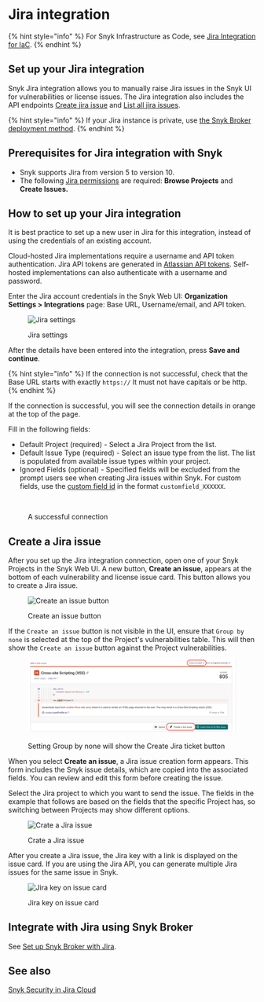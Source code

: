 # Jira integration

{% hint style="info" %}
For Snyk Infrastructure as Code, see [Jira Integration for IaC](../../scan-with-snyk/snyk-iac/snyk-iac-integrations/jira-integration-for-iac.md).
{% endhint %}

## **Set up your Jira integration**

Snyk Jira integration allows you to manually raise Jira issues in the Snyk UI for vulnerabilities or license issues. The Jira integration also includes the API endpoints [Create jira issue](../../snyk-api/reference/jira-v1.md#org-orgid-project-projectid-issue-issueid-jira-issue) and [List all jira issues](../../snyk-api/reference/jira-v1.md#org-orgid-project-projectid-jira-issues).

{% hint style="info" %}
If your Jira instance is private, use [the Snyk Broker deployment method](../../implementation-and-setup/enterprise-setup/snyk-broker/classic-broker/install-and-configure-snyk-broker/jira-prerequisites-and-steps-to-install-and-configure-broker/jira-install-and-configure-using-docker.md).
{% endhint %}

## Prerequisites for Jira integration with Snyk

* Snyk supports Jira from version 5 to version 10.
* The following [Jira permissions](https://confluence.atlassian.com/adminjiraserver073/managing-project-permissions-861253293.html) are required: **Browse Projects** and **Create Issues.**

## **How to set up your Jira integration**

It is best practice to set up a new user in Jira for this integration, instead of using the credentials of an existing account.

Cloud-hosted Jira implementations require a username and API token authentication. Jira API tokens are generated in [Atlassian API tokens](https://id.atlassian.com/manage/api-tokens). Self-hosted implementations can also authenticate with a username and password.

Enter the Jira account credentials in the Snyk Web UI: **Organization Settings > Integrations** page: Base URL, Username/email, and API token.

<figure><img src="../../.gitbook/assets/JiraSettings_nonBroker.png" alt="Jira settings"><figcaption><p>Jira settings</p></figcaption></figure>

After the details have been entered into the integration, press **Save and continue**.&#x20;

{% hint style="info" %}
If the connection is not successful, check that the Base URL starts with exactly `https://` It must not have capitals or be http.
{% endhint %}

If the connection is successful, you will see the connection details in orange at the top of the page. &#x20;

Fill in the following fields:

* Default Project (required) - Select a Jira Project from the list.
* Default Issue Type (required) - Select an issue type from the list. The list is populated from available issue types within your project.
* Ignored Fields (optional) - Specified fields will be excluded from the prompt users see when creating Jira issues within Snyk. For custom fields, use the [custom field id](https://confluence.atlassian.com/jirakb/find-my-custom-field-id-number-in-jira-744522503.html) in the format `customfield_XXXXXX`.

<figure><img src="../../.gitbook/assets/JiraSettings.png" alt=""><figcaption><p>A successful connection</p></figcaption></figure>

## **Create a Jira issue**

After you set up the Jira integration connection, open one of your Snyk Projects in the Snyk Web UI. A new button, **Create an issue**, appears at the bottom of each vulnerability and license issue card. This button allows you to create a Jira issue.

<figure><img src="../../.gitbook/assets/Jira - new button.png" alt="Create an issue button"><figcaption><p>Create an issue button</p></figcaption></figure>

If the `Create an issue` button is not visible in the UI, ensure that `Group by none` is selected at the top of the Project's vulnerabilities table. This will then show the `Create an issue` button against the Project vulnerabilities.

<figure><img src="../../.gitbook/assets/image (392).png" alt=""><figcaption><p>Setting Group by none will show the Create Jira ticket button</p></figcaption></figure>

When you select **Create an issue**, a Jira issue creation form appears. This form includes the Snyk issue details, which are copied into the associated fields. You can review and edit this form before creating the issue.

Select the Jira project to which you want to send the issue. The fields in the example that follows are based on the fields that the specific Project has, so switching between Projects may show different options.

<figure><img src="../../.gitbook/assets/uuid-67202f8e-7f70-1e84-6044-f65ec36138b3-en.png" alt="Crate a Jira issue"><figcaption><p>Crate a Jira issue</p></figcaption></figure>

After you create a Jira issue, the Jira key with a link is displayed on the issue card. If you are using the Jira API, you can generate multiple Jira issues for the same issue in Snyk.

<figure><img src="../../.gitbook/assets/Jira - Button with a link.png" alt="Jira key on issue card"><figcaption><p>Jira key on issue card</p></figcaption></figure>

## Integrate with Jira using Snyk Broker

See [Set up Snyk Broker with Jira](../../implementation-and-setup/enterprise-setup/snyk-broker/classic-broker/install-and-configure-snyk-broker/jira-prerequisites-and-steps-to-install-and-configure-broker/jira-install-and-configure-using-docker.md).

## See also

[Snyk Security in Jira Cloud](snyk-security-in-jira-cloud-integration.md)
